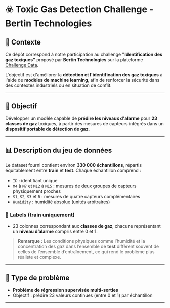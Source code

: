 # ☣️ Toxic Gas Detection Challenge - Bertin Technologies

## 🧪 Contexte

Ce dépôt correspond à notre participation au challenge **"Identification des gaz toxiques"** proposé par **Bertin Technologies** sur la plateforme [Challenge Data](https://challengedata.ens.fr/challenges/156).

L'objectif est d'améliorer la **détection et l'identification des gaz toxiques** à l'aide de **modèles de machine learning**, afin de renforcer la sécurité dans des contextes industriels ou en situation de conflit.

---

## 🎯 Objectif

Développer un modèle capable de **prédire les niveaux d'alarme** pour **23 classes de gaz** toxiques, à partir des mesures de capteurs intégrés dans un **dispositif portable de détection de gaz**.

---

## 📊 Description du jeu de données

Le dataset fourni contient environ **330 000 échantillons**, répartis équitablement entre **train** et **test**. Chaque échantillon comprend :

- `ID` : identifiant unique
- `M4` à `M7` et `M12` à `M15` : mesures de deux groupes de capteurs physiquement proches
- `S1`, `S2`, `S3` et `R` : mesures de quatre capteurs complémentaires
- `Humidity` : humidité absolue (unités arbitraires)

### 🎯 Labels (train uniquement)
- 23 colonnes correspondant aux **classes de gaz**, chacune représentant un **niveau d’alarme** compris entre 0 et 1.

> **Remarque :** Les conditions physiques comme l’humidité et la concentration des gaz dans l’ensemble de **test** diffèrent souvent de celles de l’ensemble d’entraînement, ce qui rend le problème plus réaliste et complexe.

---

## 🧠 Type de problème

- **Problème de régression supervisée multi-sorties**
- Objectif : prédire 23 valeurs continues (entre 0 et 1) par échantillon

---
